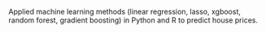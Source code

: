 Applied machine learning methods (linear regression, lasso, xgboost, random forest, gradient boosting) in Python and R to predict house prices.
